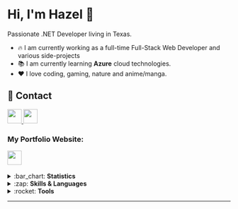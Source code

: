 # Hi, I'm Hazel :wave:

Passionate .NET Developer living in Texas.

- :fire: I am currently working as a full-time Full-Stack Web Developer and various side-projects
- :books: I am currently learning **Azure** cloud technologies.
- :heart: I love coding, gaming, nature and anime/manga.

## :page_with_curl: Contact

<a href="mailto: hazel.granados@protonmail.com" target="_blank">
  <img src="https://img.shields.io/static/v1?label=&message=EMAIL&color=%23202121&style=for-the-badge&logo=protonmail&logoColor=%23ECB831" height="32">
</a>
<a href="https://www.linkedin.com/in/hazelgranados/" target="_blank">
  <img src="https://img.shields.io/static/v1?label=&message=linkedin&color=%23202121&style=for-the-badge&logo=linkedin&logoColor=%230961B8" height="32">
</a>

<br>

### My Portfolio Website:

<a href="https://hazeliscoding.dev" target="_blank">
  <img src="https://img.shields.io/static/v1?label=&message=www.hazeliscoding.dev&color=%23202121&style=for-the-badge&logo=googlechrome&logoColor=%2339a6e6" height="32">
</a>

<br>
<br>

<details> 
  <summary>:bar_chart: <b>Statistics</b></summary>
  <br>
  
  <img alt="Hazel's Top Languages" src="https://github-readme-stats.vercel.app/api/top-langs/?username=hazeliscoding&layout=compact&bg_color=202121&hide_border=true&text_color=ffffff&title_color=e64d39" height="200px" />
  <br>
  <img alt="Hazel's GitHub stats" src="https://github-readme-stats.vercel.app/api?username=hazeliscoding&show_icons=true&bg_color=202121&hide_border=true&text_color=ffffff&title_color=ff035f" height="200px" />

</details>

<details> 
  <summary>:zap: <b>Skills & Languages</b></summary>
  <br>

  <img src="https://img.shields.io/badge/c%23-%23239120.svg?style=for-the-badge&logo=csharp&logoColor=white" height="32">
  <img src="https://img.shields.io/badge/.NET-5C2D91?style=for-the-badge&logo=.net&logoColor=white" height="32">
  <img src="https://img.shields.io/badge/angular-%23DD0031.svg?style=for-the-badge&logo=angular&logoColor=white" height="32">
  <img src="https://img.shields.io/badge/typescript-%23007ACC.svg?style=for-the-badge&logo=typescript&logoColor=white" height="32">
  <img src="https://img.shields.io/badge/javascript-%23323330.svg?style=for-the-badge&logo=javascript&logoColor=%23F7DF1E" height="32">
  <img src="https://img.shields.io/badge/jquery-%230769AD.svg?style=for-the-badge&logo=jquery&logoColor=white" height="32">
  <img src="https://img.shields.io/badge/html5-%23E34F26.svg?style=for-the-badge&logo=html5&logoColor=white" height="32">
  <img src="https://img.shields.io/badge/css3-%231572B6.svg?style=for-the-badge&logo=css3&logoColor=white" height="32">
  <img src="https://img.shields.io/badge/-GraphQL-E10098?style=for-the-badge&logo=graphql&logoColor=white" height="32">
  <img src="https://img.shields.io/badge/PowerShell-%235391FE.svg?style=for-the-badge&logo=powershell&logoColor=white" height="32">
  <img src="https://img.shields.io/badge/python-3670A0?style=for-the-badge&logo=python&logoColor=ffdd54" height="32">
  <img src="https://img.shields.io/badge/c++-%2300599C.svg?style=for-the-badge&logo=c%2B%2B&logoColor=white" height="32">
  <img src="https://img.shields.io/badge/OpenGL-%23FFFFFF.svg?style=for-the-badge&logo=opengl" height="32">
  <img src="https://img.shields.io/badge/Qt-%23217346.svg?style=for-the-badge&logo=Qt&logoColor=white" height="32">
  <img src="https://img.shields.io/badge/java-%23ED8B00.svg?style=for-the-badge&logo=openjdk&logoColor=white" height="32">
  <img src="https://img.shields.io/badge/mysql-4479A1.svg?style=for-the-badge&logo=mysql&logoColor=white" height="32">
  <img src="https://img.shields.io/badge/Microsoft%20SQL%20Server-CC2927?style=for-the-badge&logo=microsoft%20sql%20server&logoColor=white" height="32">
  <img src="https://img.shields.io/badge/postgres-%23316192.svg?style=for-the-badge&logo=postgresql&logoColor=white" height="32">
  <img src="https://img.shields.io/badge/MongoDB-%234ea94b.svg?style=for-the-badge&logo=mongodb&logoColor=white" height="32">
  <img src="https://img.shields.io/badge/Amazon%20DynamoDB-4053D6?style=for-the-badge&logo=Amazon%20DynamoDB&logoColor=white" height="32">
  <img src="https://img.shields.io/badge/rabbitmq-FF6600?style=for-the-badge&logo=rabbitmq&logoColor=white" height="32">
  <img src="https://img.shields.io/badge/JWT-black?style=for-the-badge&logo=JSON%20web%20tokens" height="32">
  <img src="https://img.shields.io/badge/node.js-6DA55F?style=for-the-badge&logo=node.js&logoColor=white" height="32">
  <img src="https://img.shields.io/badge/bootstrap-%238511FA.svg?style=for-the-badge&logo=bootstrap&logoColor=white" height="32">
  <img src="https://img.shields.io/badge/SASS-hotpink.svg?style=for-the-badge&logo=SASS&logoColor=white" height="32">
  <img src="https://img.shields.io/badge/daisyui-5A0EF8?style=for-the-badge&logo=daisyui&logoColor=white" height="32">
  
</details>

<details> 
  <summary>:rocket: <b>Tools</b></summary>
  <br>
  
  <img src="https://img.shields.io/badge/Postman-FF6C37?style=for-the-badge&logo=postman&logoColor=white" height="32">
  <img src="https://img.shields.io/badge/-Swagger-%23Clojure?style=for-the-badge&logo=swagger&logoColor=white" height="32">
  <img src="https://img.shields.io/badge/github%20actions-%232671E5.svg?style=for-the-badge&logo=githubactions&logoColor=white" height="32">
  <img src="https://img.shields.io/static/v1?label=&message=GitHub&color=%23202121&style=for-the-badge&logo=github&logoColor=%23ffffff" height="32">
  <img src="https://img.shields.io/badge/git-%23F05033.svg?style=for-the-badge&logo=git&logoColor=white" height="32">
  <img src="https://img.shields.io/static/v1?label=&message=Postman&color=%23202121&style=for-the-badge&logo=postman&logoColor=%23FF6C37" height="32">
  <img src="https://img.shields.io/static/v1?label=&message=Docker&color=%23202121&style=for-the-badge&logo=docker&logoColor=%230997E5" height="32">
  <img src="https://img.shields.io/badge/Notion-%23000000.svg?style=for-the-badge&logo=notion&logoColor=white" height="32">
  
</details>
  
  ---
